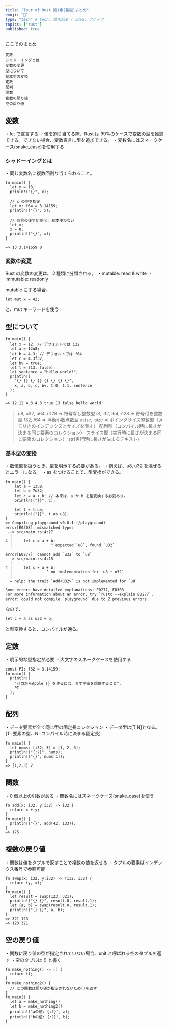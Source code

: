 ```yaml
---
title: "Tour of Rust 第1章(基礎)まとめ"
emoji: "🕌"
type: "tech" # tech: 技術記事 / idea: アイデア
topics: ["rust"]
published: true
---
```


ここでのまとめ

```
変数
シャドーイングとは
変数の変更
型について
基本型の変換
定数
配列
関数
複数の戻り値
空の戻り値
```

## 変数

・let で宣言する
・値を割り当てる際、Rust は 99%のケースで変数の型を推論できる。できない場合、変数宣言に型を追加できる。
・変数名にはスネークケース(snake_case)を使用する

### シャドーイングとは

・同じ変数名に複数回割り当てられること。

```
fn main() {
  let x = 13;
  prinln!("{}", x);

  // x の型を指定
  let x: f64 = 3.14159;
  println!("{}", x);

  // 宣言の後で初期化: 基本使わない
  let x;
  x = 0;
  println!("{}", x);
}

=> 13 3.141659 0
```

### 変数の変更

Rust の変数の変更は、２種類に分類される。
・mutable: read & write
・immutable: readonly

mutable にする場合、

```
let mut x = 42;
```

と、mut キーワードを使う

## 型について

```
fn main() {
  let x = 12; // デフォルトでは i32
  let a = 12u8;
  let b = 4.3; // デフォルトでは f64
  let c = 4.3f32;
  let bv = true;
  let t = (13, false);
  let sentence = "hello world!";
  println!(
    "{} {} {} {} {} {} {} {}",
    x, a, b, c, bv, t.0, t.1, sentence
  );
}

=> 12 12 4.3 4.3 true 13 false hello world!
```

> u8, u32, u64, u128 => 符号なし整数型
> i8, i32, i64, i128 => 符号付き整数型
> f32, f64 => 浮動小数点数型
> usize, isize => ポインタサイズ整数型（メモリ内のインデックスとサイズを表す）
> 配列型（コンパイル時に長さが決まる同じ要素のコレクション）
> スライス型（実行時に長さが決まる同じ要素のコレクション）
> str(実行時に長さが決まるテキスト)

### 基本型の変換

・数値型を扱うとき、型を明示する必要がある。
・例えば、u8, u32 を混ぜるとエラーになる。
・as をつけることで、型変換ができる。

```
fn main() {
    let a = 13u8;
    let b = 7u32;
    let c = a + b; // 本来は、a か b を型変換する必要あり。
    println!("{}", c);

    let t = true;
    println!("{}", t as u8);
}
=> Compiling playground v0.0.1 (/playground)
error[E0308]: mismatched types
 --> src/main.rs:4:17
  |
4 |     let c = a + b;
  |                 ^ expected `u8`, found `u32`

error[E0277]: cannot add `u32` to `u8`
 --> src/main.rs:4:15
  |
4 |     let c = a + b;
  |               ^ no implementation for `u8 + u32`
  |
  = help: the trait `Add<u32>` is not implemented for `u8`

Some errors have detailed explanations: E0277, E0308.
For more information about an error, try `rustc --explain E0277`.
error: could not compile `playground` due to 2 previous errors
```

なので、

```
let c = a as u32 + b;
```

と型変換すると、コンパイルが通る。

## 定数

・明示的な型指定が必要
・大文字のスネークケースを使用する

```
const PI: f32 = 3.14159;
fn main() {
  println!(
    "ゼロからApple {} を作るには、まず宇宙を想像すること",
    PI
  );
}

```

## 配列

・データ要素が全て同じ型の固定長コレクション
・データ型は[T;N]となる。(T=要素の型、N=コンパイル時に決まる固定長)

```
fn main() {
  let nums: [i32; 3] = [1, 2, 3];
  println!("{:?}", nums);
  println!("{}", nums[1]);
}
=> [1,2,3] 2
```

## 関数

・0 個以上の引数がある
・関数名にはスネークケース(snake_case)を使う

```
fn add(x: i32, y:i32) -> i32 {
  return x + y;
}
fn main() {
  println!("{}", add(42, 133));
}
=> 175
```

## 複数の戻り値

・関数は値をタプルで返すことで複数の値を返せる
・タプルの要素はインデックス番号で参照可能

```
fn swap(x: i32, y:i32) -> (i32, i32) {
  return (y, x);
}
fn main() {
  let result = swap(123, 321);
  println!("{} {}", result.0, result.1);
  let (a, b) = swap(result.0, result.1);
  println!("{} {}", a, b);
}
=> 321 123
=> 123 321
```

## 空の戻り値

・関数に戻り値の型が指定されていない場合、unit と呼ばれる空のタプルを返す
・空のタプルは () と書く

```
fn make_nothing() -> () {
  return ();
}
fn make_nothing2() {
  // この関数は戻り値が指定されないため()を返す
}
fn main() {
  let a = make_nothing()
  let b = make_nothing2()
  println!("aの値: {:?}", a);
  println!("bの値: {:?}", b);
}
```
